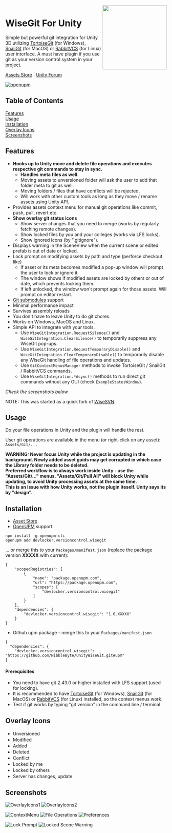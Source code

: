 <img src="https://raw.githubusercontent.com/NibbleByte/UnityWiseGit/master/Docs/Logo-Round-500x500.png" width="200" align="right">

# WiseGit For Unity

Simple but powerful git integration for Unity 3D utilizing [TortoiseGit](https://tortoisegit.org/) (for Windows), [SnailGit](https://langui.net/snailgit) (for MacOS) or [RabbitVCS](http://rabbitvcs.org/) (for Linux) user interface. A must have plugin if you use git as your version control system in your project.

[Assets Store](https://assetstore.unity.com/packages/slug/284277) | [Unity Forum](https://forum.unity.com/threads/wise-git-powerful-tortoisegit-snailgit-integration.1601628/)

[![openupm](https://img.shields.io/npm/v/devlocker.versioncontrol.wisegit?label=openupm&registry_uri=https://package.openupm.com)](https://openupm.com/packages/devlocker.versioncontrol.wisegit/)

## Table of Contents
[Features](#features)<br />
[Usage](#usage)<br />
[Installation](#installation)<br />
[Overlay Icons](#overlay-icons)<br />
[Screenshots](#screenshots)<br />

## Features
* **Hooks up to Unity move and delete file operations and executes respective git commands to stay in sync.**
  * **Handles meta files as well.**
  * Moving assets to unversioned folder will ask the user to add that folder meta to git as well.
  * Moving folders / files that have conflicts will be rejected.
  * Will work with other custom tools as long as they move / rename assets using Unity API.
* Provides assets context menu for manual git operations like commit, push, pull, revert etc.
* **Show overlay git status icons**
  * Show server changes that you need to merge (works by regularly fetching remote changes).
  * Show locked files by you and your colleges (works via LFS locks).
  * Show ignored icons (by ".gitignore").
* Displays warning in the SceneView when the current scene or edited prefab is out of date or locked.
* Lock prompt on modifying assets by path and type (perforce checkout like)
  * If asset or its meta becomes modified a pop-up window will prompt the user to lock or ignore it.
  * The window shows if modified assets are locked by others or out of date, which prevents locking them.
  * If left unlocked, the window won't prompt again for those assets. Will prompt on editor restart.
* [Git submodules](https://git-scm.com/book/en/v2/Git-Tools-Submodules) support
* Minimal performance impact
* Survives assembly reloads
* You don't have to leave Unity to do git chores.
* Works on Windows, MacOS and Linux.
* Simple API to integrate with your tools.
  * Use `WiseGitIntegration.RequestSilence()` and `WiseGitIntegration.ClearSilence()` to temporarily suppress any WiseGit pop-ups.
  * Use `WiseGitIntegration.RequestTemporaryDisable()` and `WiseGitIntegration.ClearTemporaryDisable()` to temporarily disable any WiseGit handling of file operations and updates.
  * Use `GitContextMenusManager` methods to invoke TortoiseGit / SnailGit / RabbitVCS commands.
  * Use `WiseGitIntegration.*Async()` methods to run direct git commands without any GUI (check `ExampleStatusWindow`).

*Check the screenshots below*

NOTE: This was started as a quick fork of [WiseSVN](https://github.com/NibbleByte/UnityWiseSVN).

## Usage
Do your file operations in Unity and the plugin will handle the rest.

User git operations are available in the menu (or right-click on any asset): `Assets/Git/...`

**WARNING: Never focus Unity while the project is updating in the background. Newly added asset guids may get corrupted in which case the Library folder needs to be deleted. <br />
Preferred workflow is to always work inside Unity - use the \"Assets/Git/...\" menus. \"Assets/Git/Pull All\" will block Unity while updating, to avoid Unity processing assets at the same time. <br />
This is an issue with how Unity works, not the plugin iteself. Unity says its by "design".**

## Installation
* [Asset Store](https://u3d.as/3hC0)
* [OpenUPM](https://openupm.com/packages/devlocker.versioncontrol.wisegit) support:
```
npm install -g openupm-cli
openupm add devlocker.versioncontrol.wisegit
```
... or merge this to your `Packages/manifest.json` (replace the package version **XXXXX** with current):
```
{
    "scopedRegistries": [
        {
            "name": "package.openupm.com",
            "url": "https://package.openupm.com",
            "scopes": [
                "devlocker.versioncontrol.wisegit"
            ]
        }
    ],
    "dependencies": {
        "devlocker.versioncontrol.wisegit": "1.0.XXXXX"
    }
}
```
* Github upm package - merge this to your `Packages/manifest.json`
```
{
  "dependencies": {
    "devlocker.versioncontrol.wisegit": "https://github.com/NibbleByte/UnityWiseGit.git#upm"
}
```

#### Prerequisites
* You need to have git 2.43.0 or higher installed with LFS support (used for locking).
* It is recommended to have [TortoiseGit](https://tortoisegit.org/) (for Windows), [SnailGit](https://langui.net/snailgit) (for MacOS) or [RabbitVCS](http://rabbitvcs.org) (for Linux) installed, so the context menus work.
* Test if git works by typing "git version" in the command line / terminal




## Overlay Icons
* Unversioned <img src="https://raw.githubusercontent.com/NibbleByte/UnityWiseGit/master/Assets/DevLocker/VersionControl/WiseGit/Editor/Resources/GitOverlayIcons/Git_Unversioned_Icon.png" width="16">
* Modified <img src="https://raw.githubusercontent.com/NibbleByte/UnityWiseGit/master/Assets/DevLocker/VersionControl/WiseGit/Editor/Resources/GitOverlayIcons/Git_Modified_Icon.png" width="16">
* Added <img src="https://raw.githubusercontent.com/NibbleByte/UnityWiseGit/master/Assets/DevLocker/VersionControl/WiseGit/Editor/Resources/GitOverlayIcons/Git_Added_Icon.png" width="16">
* Deleted <img src="https://raw.githubusercontent.com/NibbleByte/UnityWiseGit/master/Assets/DevLocker/VersionControl/WiseGit/Editor/Resources/GitOverlayIcons/Git_Deleted_Icon.png" width="16">
* Conflict <img src="https://raw.githubusercontent.com/NibbleByte/UnityWiseGit/master/Assets/DevLocker/VersionControl/WiseGit/Editor/Resources/GitOverlayIcons/Git_Conflict_Icon.png" width="16">
* Locked by me <img src="https://raw.githubusercontent.com/NibbleByte/UnityWiseGit/master/Assets/DevLocker/VersionControl/WiseGit/Editor/Resources/GitOverlayIcons/Locks/Git_LockedHere_Icon.png" width="16">
* Locked by others <img src="https://raw.githubusercontent.com/NibbleByte/UnityWiseGit/master/Assets/DevLocker/VersionControl/WiseGit/Editor/Resources/GitOverlayIcons/Locks/Git_LockedOther_Icon.png" width="16">
* Server has changes, update <img src="https://raw.githubusercontent.com/NibbleByte/UnityWiseGit/master/Assets/DevLocker/VersionControl/WiseGit/Editor/Resources/GitOverlayIcons/Others/Git_RemoteChanges_Icon.png" width="16">

## Screenshots
![OverlayIcons1](https://raw.githubusercontent.com/NibbleByte/UnityWiseGit/master/Docs/Screenshots/WiseGit-OverlayIcons-Shot.png)
![OverlayIcons2](https://raw.githubusercontent.com/NibbleByte/UnityWiseGit/master/Docs/Screenshots/WiseGit-OverlayIcons2-Shot.png)

![ContextMenu](https://raw.githubusercontent.com/NibbleByte/UnityWiseGit/master/Docs/Screenshots/WiseGit-ContextMenu-Shot.png)
![File Operations](https://raw.githubusercontent.com/NibbleByte/UnityWiseGit/master/Docs/Screenshots/WiseGit-Rename-Shot.png)
![Preferences](https://raw.githubusercontent.com/NibbleByte/UnityWiseGit/master/Docs/Screenshots/WiseGit-Preferences-Shot.png)

![Lock Prompt](https://raw.githubusercontent.com/NibbleByte/UnityWiseGit/master/Docs/Screenshots/WiseGit-Lock-Prompt.png)
![Locked Scene Warning](https://raw.githubusercontent.com/NibbleByte/UnityWiseGit/master/Docs/Screenshots/WiseGit-Locked-Scene-Warning.png)